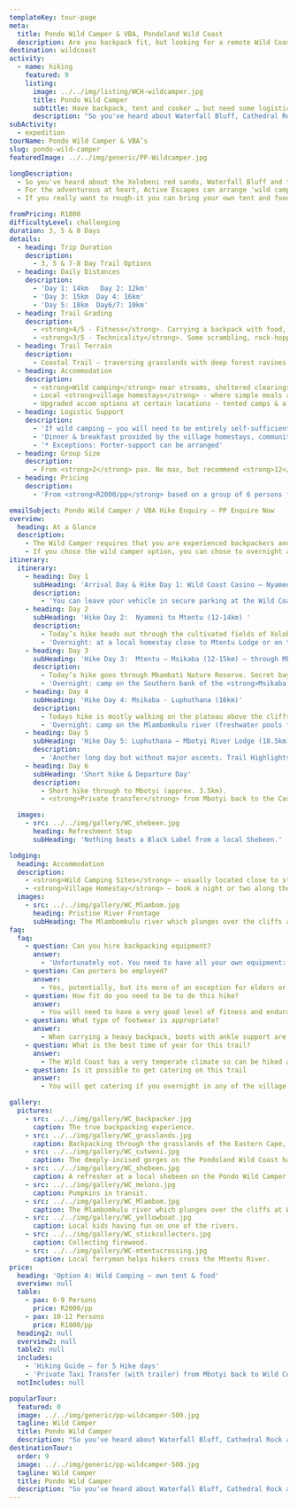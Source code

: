 ```yaml
---
templateKey: tour-page
meta:
  title: Pondo Wild Camper & VBA, Pondoland Wild Coast
  description: Are you backpack fit, but looking for a remote Wild Coast trail, a local guide & some logistical support? AE can arrange a 'wild camping' trips from Port Edward through to PSJ, with homestay options along the way.
destination: wildcoast
activity:
  - name: hiking
    featured: 9
    listing:
      image: ../../img/listing/WCH-wildcamper.jpg
      title: Pondo Wild Camper
      subtitle: Have backpack, tent and cooker … but need some logistics taken care of
      description: "So you've heard about Waterfall Bluff, Cathedral Rock and the wild hiking that Pondoland has to offer? Have the tent, gas cooker and are backpacker fit, but looking for a guide, and some logistical support? Active Escapes can arrange 'wild camping' trips from Port Edward through to PSJ, with an overnight or two in friendly village homestays along the way."
subActivity:
  - expedition
tourName: Pondo Wild Camper & VBA’s
slug: pondo-wild-camper
featuredImage: ../../img/generic/PP-Wildcamper.jpg

longDescription:
  - So you've heard about the Xolobeni red sands, Waterfall Bluff and the wild hiking that Pondoland has to offer? Have a tent, cooker and a foldaway pot-set ... but looking for a guide, route, and some logistical support like an end-point transfer?
  - For the adventurous at heart, Active Escapes can arrange 'wild camping' trips accompanied by an experienced local guide, starting out from Port Edward and hiking through to Mkambati (3 day) , Mbotyi ( 5 day), or all the way down to Port St John's on an 8 day Pondo Epic.
  - If you really want to rough-it you can bring your own tent and food along, but we recommend getting a true wild coast experience by mixing this up with some overnights at friendly homestay's along the way. On certain nights there are also 'upgrade' options where you can capitalise on hot running water for a s...scrub and a shave!

fromPricing: R1800
difficultyLevel: challenging
duration: 3, 5 & 8 Days
details:
  - heading: Trip Duration
    description:
      - 3, 5 & 7-8 Day Trail Options
  - heading: Daily Distances
    description:
      - 'Day 1: 14km   Day 2: 12km'
      - 'Day 3: 15km  Day 4: 16km'
      - 'Day 5: 18km  Day6/7: 10km'
  - heading: Trail Grading
    description:
      - <strong>4/5 - Fitness</strong>. Carrying a backpack with food, tent & equipment requires multi-day hike experience & a good level of cardio fitness
      - <strong>3/5 - Technicality</strong>. Some scrambling, rock-hopping and river crossings
  - heading: Trail Terrain
    description:
      - Coastal Trail – traversing grasslands with deep forest ravines and gorges, rocky headlands, sandy beaches and friendly Pondo villages.
  - heading: Accommodation
    description:
      - <strong>Wild camping</strong> near streams, sheltered clearings in dune forest and pristine locations
      - Local <strong>village homestays</strong> - where simple meals are provided.
      - Upgraded accom options at certain locations - tented camps & a hotel
  - heading: Logistic Support
    description:
      - 'If wild camping – you will need to be entirely self-sufficient with your own tent, food & cooking equipment.'
      - 'Dinner & breakfast provided by the village homestays, community lodge & the hotel.'
      - '* Exceptions: Porter-support can be arranged'
  - heading: Group Size
    description:
      - From <strong>2</strong> pax. No max, but recommend <strong>12</strong> pax max / per guide.
  - heading: Pricing
    description:
      - 'From <strong>R2000/pp</strong> based on a group of 6 persons for the 5N Wild Camper'

emailSubject: Pondo Wild Camper / VBA Hike Enquiry – PP Enquire Now
overview:
  heading: At a Glance
  description:
    - The Wild Camper requires that you are experienced backpackers and will come self-sufficient in terms of your own tent, sleeping bag and food provisions. Essentially, we provide the hiking guide to accompany you with his local knowledge for the best overnight locations, sourcing spring water etc, and we take care of the transfers at the end of the hike, to get you back to your starting point (a 3hr transfer from Mbotyi back to Port Edward).
    - If you chose the wild camper option, you can chose to overnight at a homestay on any of the nights, for an extra R350/pp (the cost of the homestay which includes a simple dinner, breakfast & snack).
itinerary:
  itinerary:
    - heading: Day 1
      subHeading: 'Arrival Day & Hike Day 1: Wild Coast Casino – Nyameni (14km)'
      description:
        - 'You can leave your vehicle in secure parking at the Wild Coast casino and will meet your guide here. Today’s hike is mostly along the beach passing remnants of a petrified forest, through to the stunning <strong>Nyameni river</strong> where you can camp for the evening.'
    - heading: Day 2
      subHeading: 'Hike Day 2:  Nyameni to Mtentu (12-14km) '
      description:
        - Today’s hike heads out through the cultivated fields of Xolobeni across the grasslands and over the red dunes through to Sikombe and then on to Mtentu.
        - 'Overnight: at a local homestay close to Mtentu Lodge or on the northern bank of the <strong>Mtentu estuary</strong>. '
    - heading: Day 3
      subHeading: 'Hike Day 3:  Mtentu – Msikaba (12-15km) – through Mkambati Nature Reserve.'
      description:
        - Today’s hike goes through Mkambati Nature Reserve. Secret bays and waterfalls, zebra and blesbok wave gazing.
        - 'Overnight: camp on the Southern bank of the <strong>Msikaba River</strong> OR stay at <strong>Msikaba homestay</strong>.'
    - heading: Day 4
      subHeading: 'Hike Day 4: Msikaba - Luphuthana (16km)'
      description:
        - Todays hike is mostly walking on the plateau above the cliffs. The vestiges of treasure quests at Grosvenor, Goss’s Point & the stunning Mkweni estuary as well as the fantastic spray display at Luphuthana, are highlights.
        - 'Overnight: camp on the Mlambomkulu river (freshwater pools for bathing) or in <strong>Waterfall Bluff cave</strong>.'
    - heading: Day 5
      subHeading: 'Hike Day 5: Luphuthana – Mbotyi River Lodge (18.5km)'
      description:
        - 'Another long day but without major ascents. Trail Highlights include: Top Hat, Waterfall Bluff (an 80m high waterfall which plunges directly into the ocean), Cathedral Rock, Mfihlelo Waterfall, freshwater swimming pools on the Mlambomkulu river, the Views from the top of <strong>Drew’s Camp</strong> looking down towards Mbotyi where you will spend your last night.'
    - heading: Day 6
      subHeading: 'Short hike & Departure Day'
      description:
        - Short hike through to Mbotyi (approx. 3.5km).
        - <strong>Private transfer</strong> from Mbotyi back to the Casino, Port Edward (approx. 2.5hrs).

  images:
    - src: ../../img/gallery/WC_shebeen.jpg
      heading: Refreshment Stop
      subHeading: 'Nothing beats a Black Label from a local Shebeen.'

lodging:
  heading: Accommodation
  description:
    - <strong>Wild Camping Sites</strong> – usually located close to stream or in a sheltered area. Your guide knows the best spots.
    - <strong>Village Homestay</strong> – book a night or two along the way in a VBA. A simple dinner and breakfast will be included in the R350/per head price paid. Bedding and warm water for a bath or shower is also provided.
  images:
    - src: ../../img/gallery/WC_Mlambom.jpg
      heading: Pristine River Frontage
      subHeading: The Mlambomkulu river which plunges over the cliffs at Waterfall Bluff, make for a wonderful overnight stop.
faq:
  faq:
    - question: Can you hire backpacking equipment?
      answer:
        - 'Unfortunately not. You need to have all your own equipment: backpack, tent, sleeping bag, cooker and food.'
    - question: Can porters be employed?
      answer:
        - Yes, potentially, but its more of an exception for elders or someone with an injury. If the whole group is going to need porters – it would be better to look at one of our slackpacking trail options.
    - question: How fit do you need to be to do this hike?
      answer:
        - You will need to have a very good level of fitness and endurance for this hike. You should also have had experience with multi-day hikes carrying a backpack of at least 15kgs.
    - question: What type of footwear is appropriate?
      answer:
        - When carrying a heavy backpack, boots with ankle support are definitely recommended, though the terrain itself warrants a hiking type shoe or trail sneaker, with a solid sole and grip.
    - question: What is the best time of year for this trail?
      answer:
        - The Wild Coast has a very temperate climate so can be hiked all year round, but from about March through to November tend to be better months i.t.o less rainfall. Winter months offer a wonderful and stable climate for hiking and the annual sardine run brings with it game fish, schools of dolphins and pelagic birds.
    - question: Is it possible to get catering on this trail
      answer:
        - You will get catering if you overnight in any of the village homestays. They provide a simple dinner and breakfast as part of their overnight rate. There are a few small spaza stores along the way for replenishing basic supplies.

gallery:
  pictures:
    - src: ../../img/gallery/WC_backpacker.jpg
      caption: The true backpacking experience.
    - src: ../../img/gallery/WC_grasslands.jpg
      caption: Backpacking through the grasslands of the Eastern Cape, Wild Coast.
    - src: ../../img/gallery/WC_cutweni.jpg
      caption: The deeply-incised gorges on the Pondoland Wild Coast have mostly  precluded development , but also keeps the area a pristine piece of paradise.
    - src: ../../img/gallery/WC_shebeen.jpg
      caption: A refresher at a local shebeen on the Pondo Wild Camper.
    - src: ../../img/gallery/WC_melons.jpg
      caption: Pumpkins in transit.
    - src: ../../img/gallery/WC_Mlambom.jpg
      caption: The Mlambomkulu river which plunges over the cliffs at Waterfall Bluff, make for a wonderful overnight stop.
    - src: ../../img/gallery/WC_yellowboat.jpg
      caption: Local kids having fun on one of the rivers.
    - src: ../../img/gallery/WC_stickcollecters.jpg
      caption: Collecting firewood.
    - src: ../../img/gallery/WC-mtentucrossing.jpg
      caption: Local ferryman helps hikers cross the Mtentu River.
price:
  heading: 'Option A: Wild Camping – own tent & food'
  overview: null
  table:
    - pax: 6-9 Persons
      price: R2000/pp
    - pax: 10-12 Persons
      price: R1800/pp
  heading2: null
  overview2: null
  table2: null
  includes:
    - 'Hiking Guide – for 5 Hike days'
    - 'Private Taxi Transfer (with trailer) from Mbotyi back to Wild Coast Casino'
  notIncludes: null

popularTour:
  featured: 0
  image: ../../img/generic/pp-wildcamper-500.jpg
  tagline: Wild Camper
  title: Pondo Wild Camper
  description: "So you've heard about Waterfall Bluff, Cathedral Rock and the wild hiking that Pondoland has to offer? Have the tent, gas cooker and are backpacker fit, but looking for a guide, route, and some logistical support like an end-point transfer? We arrange 'wild camping' trips from Port Edward through to PSJ with options to overnight in village homestays along the way."
destinationTour:
  order: 9
  image: ../../img/generic/pp-wildcamper-500.jpg
  tagline: Wild Camper
  title: Pondo Wild Camper
  description: "So you've heard about Waterfall Bluff, Cathedral Rock and the wild hiking that Pondoland has to offer? Have the tent, gas cooker and are backpacker fit, but looking for a guide, route, and some logistical support like an end-point transfer? We arrange 'wild camping' trips from Port Edward through to PSJ with options to overnight in village homestays along the way."
---
```

